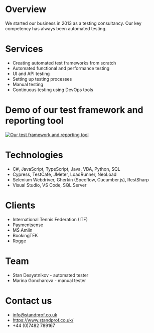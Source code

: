 # Overview
We started our business in 2013 as a testing consultancy. Our key competency has always
been automated testing.

# Services
- Creating automated test frameworks from scratch
- Automated functional and performance testing
- UI and API testing
- Setting up testing processes
- Manual testing
- Continuous testing using DevOps tools

# Demo of our test framework and reporting tool
<div align="left">
  <a href="https://www.youtube.com/watch?v=s8uWEKDxM0M"><img src="https://img.youtube.com/vi/s8uWEKDxM0M/0.jpg" alt="Our test framework and reporting tool"></a>
</div>

# Technologies
- C#, JavaScript, TypeScript, Java, VBA, Python, SQL
- Cypress, TestCafe, JMeter, LoadRunner, NeoLoad
- Selenium Webdriver, Gherkin (Specflow, Cucumber.js), RestSharp
- Visual Studio, VS Code, SQL Server

# Clients
- International Tennis Federation (ITF)
- Paymentsense
- MS Amlin
- BookingTEK
- Rogge

# Team
- Stan Desyatnikov - automated tester
- Marina Goncharova - manual tester

# Contact us
- info@standprof.co.uk
- https://www.standprof.co.uk/
- +44 (0)7482 789167
